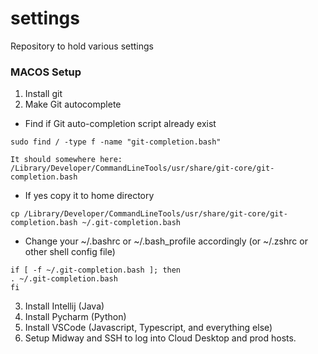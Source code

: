 # settings
Repository to hold various settings




### MACOS Setup

1. Install git
2. Make Git autocomplete
  - Find if Git auto-completion script already exist
  ```
  sudo find / -type f -name "git-completion.bash"
  
  It should somewhere here: /Library/Developer/CommandLineTools/usr/share/git-core/git-completion.bash
  ```
  - If yes copy it to home directory
  ```
  cp /Library/Developer/CommandLineTools/usr/share/git-core/git-completion.bash ~/.git-completion.bash
  ```
  - Change your ~/.bashrc or ~/.bash_profile accordingly (or ~/.zshrc or other shell config file)
  ```
  if [ -f ~/.git-completion.bash ]; then
  . ~/.git-completion.bash
  fi
  ```
 
 3. Install Intellij (Java)
 4. Install Pycharm (Python)
 5. Install VSCode (Javascript, Typescript, and everything else)
 6. Setup Midway and SSH to log into Cloud Desktop and prod hosts.
